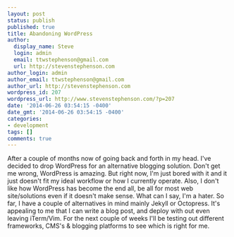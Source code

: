 ```yaml
---
layout: post
status: publish
published: true
title: Abandoning WordPress
author:
  display_name: Steve
  login: admin
  email: ttwstephenson@gmail.com
  url: http://stevenstephenson.com
author_login: admin
author_email: ttwstephenson@gmail.com
author_url: http://stevenstephenson.com
wordpress_id: 207
wordpress_url: http://www.stevenstephenson.com/?p=207
date: '2014-06-26 03:54:15 -0400'
date_gmt: '2014-06-26 03:54:15 -0400'
categories:
- development
tags: []
comments: true
---
```

<p>After a couple of months now of going back and forth in my head. I've decided to drop WordPress for an alternative blogging solution. Don't get me wrong, WordPress is amazing. But right now, I'm just bored with it and it just doesn't fit my ideal workflow or how I currently operate. Also, I don't like how WordPress has become the end all, be all for most web site/solutions even if it doesn't make sense. What can I say, I'm a hater. So far, I have a couple of alternatives in mind mainly Jekyll or Octopress. It's appealing to me that I can write a blog post, and deploy with out even leaving iTerm/Vim. For the next couple of weeks I'll be testing out different frameworks, CMS's &amp; blogging platforms to see which is right for me.</p>
